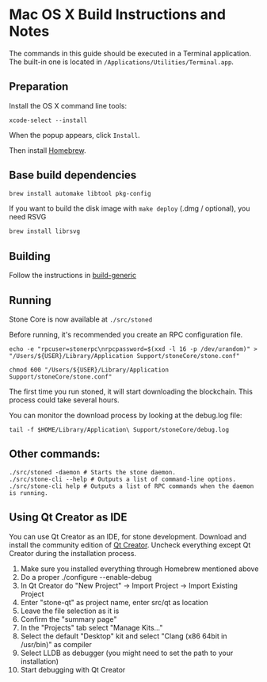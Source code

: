 Mac OS X Build Instructions and Notes
====================================
The commands in this guide should be executed in a Terminal application.
The built-in one is located in `/Applications/Utilities/Terminal.app`.

Preparation
-----------
Install the OS X command line tools:

`xcode-select --install`

When the popup appears, click `Install`.

Then install [Homebrew](https://brew.sh).

Base build dependencies
-----------------------

```bash
brew install automake libtool pkg-config
```

If you want to build the disk image with `make deploy` (.dmg / optional), you need RSVG
```bash
brew install librsvg
```

Building
--------

Follow the instructions in [build-generic](build-generic.md)

Running
-------

Stone Core is now available at `./src/stoned`

Before running, it's recommended you create an RPC configuration file.

    echo -e "rpcuser=stonerpc\nrpcpassword=$(xxd -l 16 -p /dev/urandom)" > "/Users/${USER}/Library/Application Support/stoneCore/stone.conf"

    chmod 600 "/Users/${USER}/Library/Application Support/stoneCore/stone.conf"

The first time you run stoned, it will start downloading the blockchain. This process could take several hours.

You can monitor the download process by looking at the debug.log file:

    tail -f $HOME/Library/Application\ Support/stoneCore/debug.log

Other commands:
-------

    ./src/stoned -daemon # Starts the stone daemon.
    ./src/stone-cli --help # Outputs a list of command-line options.
    ./src/stone-cli help # Outputs a list of RPC commands when the daemon is running.

Using Qt Creator as IDE
------------------------
You can use Qt Creator as an IDE, for stone development.
Download and install the community edition of [Qt Creator](https://www.qt.io/download/).
Uncheck everything except Qt Creator during the installation process.

1. Make sure you installed everything through Homebrew mentioned above
2. Do a proper ./configure --enable-debug
3. In Qt Creator do "New Project" -> Import Project -> Import Existing Project
4. Enter "stone-qt" as project name, enter src/qt as location
5. Leave the file selection as it is
6. Confirm the "summary page"
7. In the "Projects" tab select "Manage Kits..."
8. Select the default "Desktop" kit and select "Clang (x86 64bit in /usr/bin)" as compiler
9. Select LLDB as debugger (you might need to set the path to your installation)
10. Start debugging with Qt Creator
